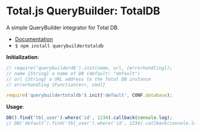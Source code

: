 # Total.js QueryBuilder: TotalDB

A simple QueryBuilder integrator for Total DB.

- [Documentation](https://docs.totaljs.com/total4/)
- `$ npm install querybuildertotaldb`

__Initialization__:

```js
// require('querybuilderdb').init(name, url, [errorhandling]);
// name {String} a name of DB (default: "default")
// url {String} a URL address to the Total DB instance
// errorhandling {Function(err, cmd)}

require('querybuildertotaldb').init('default', CONF.database);
```

__Usage__:

```js
DB().find('tbl_user').where('id', 1234).callback(console.log);
// DB('default').find('tbl_user').where('id', 1234).callback(console.log);
```